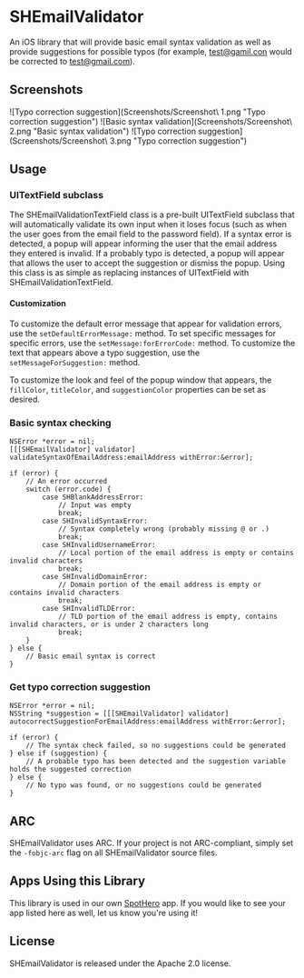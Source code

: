 # SHEmailValidator

An iOS library that will provide basic email syntax validation as well as provide suggestions for possible typos (for example, test@gamil.con would be corrected to test@gmail.com).

## Screenshots
![Typo correction suggestion](Screenshots/Screenshot\ 1.png "Typo correction suggestion")
![Basic syntax validation](Screenshots/Screenshot\ 2.png "Basic syntax validation")
![Typo correction suggestion](Screenshots/Screenshot\ 3.png "Typo correction suggestion")

## Usage
### UITextField subclass
The SHEmailValidationTextField class is a pre-built UITextField subclass that will automatically validate its own input when it loses focus (such as when the user goes from the email field to the password field).  If a syntax error is detected, a popup will appear informing the user that the email address they entered is invalid.  If a probably typo is detected, a popup will appear that allows the user to accept the suggestion or dismiss the popup.  Using this class is as simple as replacing instances of UITextField with SHEmailValidationTextField.

#### Customization
To customize the default error message that appear for validation errors, use the `setDefaultErrorMessage:` method.  To set specific messages for specific errors, use the `setMessage:forErrorCode:` method.  To customize the text that appears above a typo suggestion, use the `setMessageForSuggestion:` method.

To customize the look and feel of the popup window that appears, the `fillColor`, `titleColor`, and `suggestionColor` properties can be set as desired.

### Basic syntax checking
	NSError *error = nil;
	[[[SHEmailValidator] validator] validateSyntaxOfEmailAddress:emailAddress withError:&error];
	
	if (error) {
		// An error occurred
		switch (error.code) {
			case SHBlankAddressError:
				// Input was empty
				break;
			case SHInvalidSyntaxError:
				// Syntax completely wrong (probably missing @ or .)
				break;
			case SHInvalidUsernameError:
				// Local portion of the email address is empty or contains invalid characters
				break;
			case SHInvalidDomainError:
				// Domain portion of the email address is empty or contains invalid characters
				break;
			case SHInvalidTLDError:
				// TLD portion of the email address is empty, contains invalid characters, or is under 2 characters long
				break;
		}
	} else {
		// Basic email syntax is correct
	} 

### Get typo correction suggestion
	NSError *error = nil;
	NSString *suggestion = [[[SHEmailValidator] validator] autocorrectSuggestionForEmailAddress:emailAddress withError:&error];
	
	if (error) {
		// The syntax check failed, so no suggestions could be generated
	} else if (suggestion) {
		// A probable typo has been detected and the suggestion variable holds the suggested correction
	} else {
		// No typo was found, or no suggestions could be generated
	}

## ARC
SHEmailValidator uses ARC. If your project is not ARC-compliant, simply set the `-fobjc-arc` flag on all SHEmailValidator source files.

## Apps Using this Library
This library is used in our own [SpotHero](https://itunes.apple.com/us/app/spothero-parking-best-parking/id499097243 "SpotHero") app. If you would like to see your app listed here as well, let us know you're using it!

## License
SHEmailValidator is released under the Apache 2.0 license.